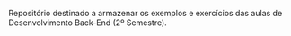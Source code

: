 Repositório destinado a armazenar os exemplos e exercícios das aulas de Desenvolvimento Back-End (2º Semestre).
